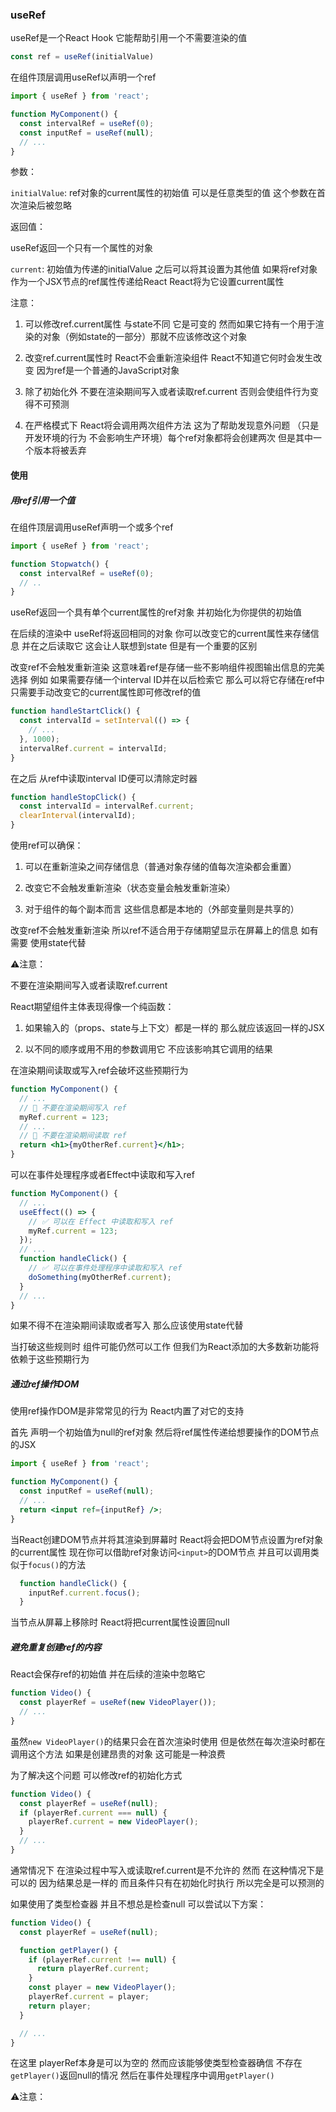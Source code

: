 ### useRef

useRef是一个React Hook 它能帮助引用一个不需要渲染的值

```jsx
const ref = useRef(initialValue)
```

在组件顶层调用useRef以声明一个ref

```jsx
import { useRef } from 'react';

function MyComponent() {
  const intervalRef = useRef(0);
  const inputRef = useRef(null);
  // ...
}
```

参数：

`initialValue`: ref对象的current属性的初始值 可以是任意类型的值 这个参数在首次渲染后被忽略

返回值：

useRef返回一个只有一个属性的对象

`current`: 初始值为传递的initialValue 之后可以将其设置为其他值 如果将ref对象作为一个JSX节点的ref属性传递给React React将为它设置current属性

注意：

1. 可以修改ref.current属性 与state不同 它是可变的 然而如果它持有一个用于渲染的对象（例如state的一部分）那就不应该修改这个对象

2. 改变ref.current属性时 React不会重新渲染组件 React不知道它何时会发生改变 因为ref是一个普通的JavaScript对象

3. 除了初始化外 不要在渲染期间写入或者读取ref.current 否则会使组件行为变得不可预测

4. 在严格模式下 React将会调用两次组件方法 这为了帮助发现意外问题 （只是开发环境的行为 不会影响生产环境）每个ref对象都将会创建两次 但是其中一个版本将被丢弃

#### 使用

##### 用ref引用一个值

在组件顶层调用useRef声明一个或多个ref

```jsx
import { useRef } from 'react';

function Stopwatch() {
  const intervalRef = useRef(0);
  // ..
}
```

useRef返回一个具有单个current属性的ref对象 并初始化为你提供的初始值

在后续的渲染中 useRef将返回相同的对象 你可以改变它的current属性来存储信息 并在之后读取它 这会让人联想到state 但是有一个重要的区别

改变ref不会触发重新渲染 这意味着ref是存储一些不影响组件视图输出信息的完美选择 例如 如果需要存储一个interval ID并在以后检索它 那么可以将它存储在ref中 只需要手动改变它的current属性即可修改ref的值

```jsx
function handleStartClick() {
  const intervalId = setInterval(() => {
    // ...
  }, 1000);
  intervalRef.current = intervalId;
}
```

在之后 从ref中读取interval ID便可以清除定时器

```jsx
function handleStopClick() {
  const intervalId = intervalRef.current;
  clearInterval(intervalId);
}
```

使用ref可以确保：

1. 可以在重新渲染之间存储信息（普通对象存储的值每次渲染都会重置）

2. 改变它不会触发重新渲染（状态变量会触发重新渲染）

3. 对于组件的每个副本而言 这些信息都是本地的（外部变量则是共享的）

改变ref不会触发重新渲染 所以ref不适合用于存储期望显示在屏幕上的信息 如有需要 使用state代替

⚠️注意：

不要在渲染期间写入或者读取ref.current

React期望组件主体表现得像一个纯函数：

1. 如果输入的（props、state与上下文）都是一样的 那么就应该返回一样的JSX

2. 以不同的顺序或用不用的参数调用它 不应该影响其它调用的结果

在渲染期间读取或写入ref会破坏这些预期行为

```jsx
function MyComponent() {
  // ...
  // 🚩 不要在渲染期间写入 ref
  myRef.current = 123;
  // ...
  // 🚩 不要在渲染期间读取 ref
  return <h1>{myOtherRef.current}</h1>;
}
```

可以在事件处理程序或者Effect中读取和写入ref

```jsx
function MyComponent() {
  // ...
  useEffect(() => {
    // ✅ 可以在 Effect 中读取和写入 ref
    myRef.current = 123;
  });
  // ...
  function handleClick() {
    // ✅ 可以在事件处理程序中读取和写入 ref
    doSomething(myOtherRef.current);
  }
  // ...
}
```

如果不得不在渲染期间读取或者写入 那么应该使用state代替

当打破这些规则时 组件可能仍然可以工作 但我们为React添加的大多数新功能将依赖于这些预期行为

##### 通过ref操作DOM

使用ref操作DOM是非常常见的行为 React内置了对它的支持

首先 声明一个初始值为null的ref对象 然后将ref属性传递给想要操作的DOM节点的JSX

```jsx
import { useRef } from 'react';

function MyComponent() {
  const inputRef = useRef(null);
  // ...
  return <input ref={inputRef} />;
}
```

当React创建DOM节点并将其渲染到屏幕时 React将会把DOM节点设置为ref对象的current属性 现在你可以借助ref对象访问`<input>`的DOM节点 并且可以调用类似于`focus()`的方法

```jsx
  function handleClick() {
    inputRef.current.focus();
  }
```

当节点从屏幕上移除时 React将把current属性设置回null

##### 避免重复创建ref的内容

React会保存ref的初始值 并在后续的渲染中忽略它

```jsx
function Video() {
  const playerRef = useRef(new VideoPlayer());
  // ...
}
```

虽然`new VideoPlayer()`的结果只会在首次渲染时使用 但是依然在每次渲染时都在调用这个方法 如果是创建昂贵的对象 这可能是一种浪费

为了解决这个问题 可以修改ref的初始化方式

```jsx
function Video() {
  const playerRef = useRef(null);
  if (playerRef.current === null) {
    playerRef.current = new VideoPlayer();
  }
  // ...
}
```

通常情况下 在渲染过程中写入或读取ref.current是不允许的 然而 在这种情况下是可以的 因为结果总是一样的 而且条件只有在初始化时执行 所以完全是可以预测的

如果使用了类型检查器 并且不想总是检查null 可以尝试以下方案：

```jsx
function Video() {
  const playerRef = useRef(null);

  function getPlayer() {
    if (playerRef.current !== null) {
      return playerRef.current;
    }
    const player = new VideoPlayer();
    playerRef.current = player;
    return player;
  }

  // ...
}
```

在这里 playerRef本身是可以为空的 然而应该能够使类型检查器确信 不存在`getPlayer()`返回null的情况 然后在事件处理程序中调用`getPlayer()`

⚠️注意：

